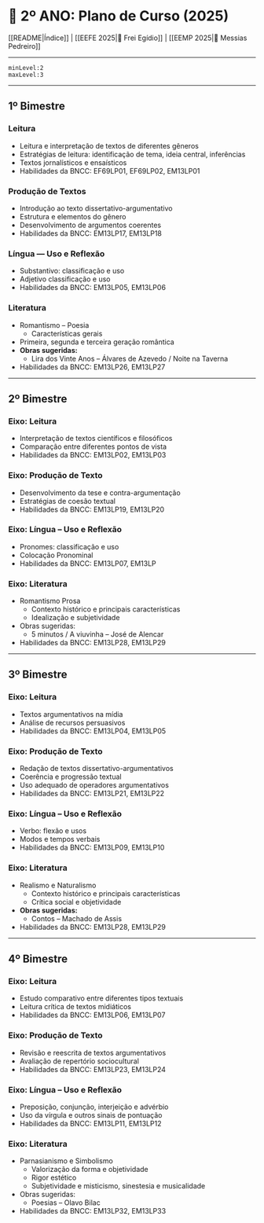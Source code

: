 # 📕 2º ANO: Plano de Curso (2025)

[[README|Índice]] | [[EEFE 2025|📘 Frei Egídio]] | [[EEMP 2025|📕 Messias Pedreiro]]

---
```toc
minLevel:2
maxLevel:3
```
---

## 1º Bimestre

### Leitura
- Leitura e interpretação de textos de diferentes gêneros
- Estratégias de leitura: identificação de tema, ideia central, inferências
- Textos jornalísticos e ensaísticos
- Habilidades da BNCC: EF69LP01, EF69LP02, EM13LP01

###  Produção de Textos
- Introdução ao texto dissertativo-argumentativo
- Estrutura e elementos do gênero
- Desenvolvimento de argumentos coerentes
- Habilidades da BNCC: EM13LP17, EM13LP18

### Língua — Uso e Reflexão
- Substantivo: classificação e uso
- Adjetivo classificação e uso
- Habilidades da BNCC: EM13LP05, EM13LP06

### Literatura
- Romantismo – Poesia
	- Características gerais
- Primeira, segunda e terceira geração romântica
- **Obras sugeridas:**
	- Lira dos Vinte Anos – Álvares de Azevedo / Noite na Taverna
- Habilidades da BNCC: EM13LP26, EM13LP27
___

## 2º Bimestre

### Eixo: Leitura
- Interpretação de textos científicos e filosóficos
- Comparação entre diferentes pontos de vista
- Habilidades da BNCC: EM13LP02, EM13LP03

### Eixo: Produção de Texto
- Desenvolvimento da tese e contra-argumentação
- Estratégias de coesão textual
- Habilidades da BNCC: EM13LP19, EM13LP20

### Eixo: Língua – Uso e Reflexão
- Pronomes: classificação e uso
- Colocação Pronominal
- Habilidades da BNCC: EM13LP07, EM13LP

### Eixo: Literatura
- Romantismo Prosa
	- Contexto histórico e principais características
	- Idealização e subjetividade
- Obras sugeridas:
	- 5 minutos / A viuvinha – José de Alencar
- Habilidades da BNCC: EM13LP28, EM13LP29

___

## 3º Bimestre

### Eixo: Leitura
- Textos argumentativos na mídia
- Análise de recursos persuasivos
- Habilidades da BNCC: EM13LP04, EM13LP05

### Eixo: Produção de Texto

- Redação de textos dissertativo-argumentativos
- Coerência e progressão textual
- Uso adequado de operadores argumentativos
- Habilidades da BNCC: EM13LP21, EM13LP22

### Eixo: Língua – Uso e Reflexão
- Verbo: flexão e usos
- Modos e tempos verbais
- Habilidades da BNCC: EM13LP09, EM13LP10

### Eixo: Literatura
- Realismo e Naturalismo
	- Contexto histórico e principais características
	- Crítica social e objetividade
- **Obras sugeridas:**
	- Contos – Machado de Assis
- Habilidades da BNCC: EM13LP28, EM13LP29

___

## 4º Bimestre

### Eixo: Leitura
- Estudo comparativo entre diferentes tipos textuais
- Leitura crítica de textos midiáticos
- Habilidades da BNCC: EM13LP06, EM13LP07

### Eixo: Produção de Texto
- Revisão e reescrita de textos argumentativos
- Avaliação de repertório sociocultural
- Habilidades da BNCC: EM13LP23, EM13LP24

### Eixo: Língua – Uso e Reflexão
- Preposição, conjunção, interjeição e advérbio
- Uso da vírgula e outros sinais de pontuação
- Habilidades da BNCC: EM13LP11, EM13LP12

### Eixo: Literatura
- Parnasianismo e Simbolismo
	- Valorização da forma e objetividade
	- Rigor estético
	- Subjetividade e misticismo, sinestesia e musicalidade
- Obras sugeridas:
	- Poesias – Olavo Bilac
- Habilidades da BNCC: EM13LP32, EM13LP33
